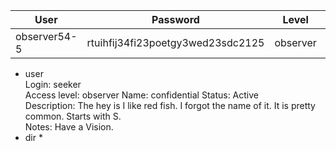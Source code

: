 | User         | Password                          | Level    | Status     | Name          |  
|--------------|-----------------------------------|----------|------------|---------------|    
| observer54-5 | rtuihfij34fi23poetgy3wed23sdc2125 | observer | Not Active | Deleted       | 

* user  
	Login: seeker  <br>
	Access level: observer Name: confidential Status: Active  <br>
	Description: The hey is I like red fish. I forgot the name of it. It is pretty common. Starts with S.  <br>
	Notes: Have a Vision.  <br>
* dir
	*  	
